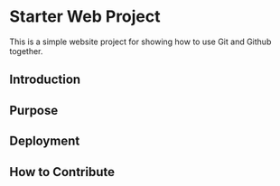 # Starter Web Project
This is a simple website project for showing how to use Git and Github together.

## Introduction

## Purpose

## Deployment

## How to Contribute

